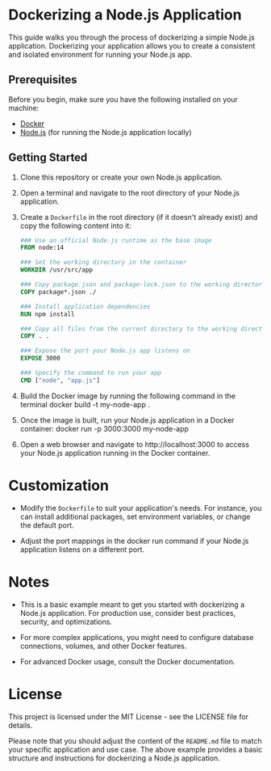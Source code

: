 # Dockerizing a Node.js Application

This guide walks you through the process of dockerizing a simple Node.js application. Dockerizing your application allows you to create a consistent and isolated environment for running your Node.js app.

## Prerequisites

Before you begin, make sure you have the following installed on your machine:

- [Docker](https://www.docker.com/get-started)
- [Node.js](https://nodejs.org/) (for running the Node.js application locally)

## Getting Started

1. Clone this repository or create your own Node.js application.

2. Open a terminal and navigate to the root directory of your Node.js application.

3. Create a `Dockerfile` in the root directory (if it doesn't already exist) and copy the following content into it:

   ```Dockerfile
   ### Use an official Node.js runtime as the base image
   FROM node:14
   
   ### Set the working directory in the container
   WORKDIR /usr/src/app
   
   ### Copy package.json and package-lock.json to the working directory
   COPY package*.json ./
   
   ### Install application dependencies
   RUN npm install
   
   ### Copy all files from the current directory to the working directory in the container
   COPY . .
   
   ### Expose the port your Node.js app listens on
   EXPOSE 3000
   
   ### Specify the command to run your app
   CMD ["node", "app.js"]
   
4. Build the Docker image by running the following command in the terminal
		docker build -t my-node-app .

5. Once the image is built, run your Node.js application in a Docker container:
		docker run -p 3000:3000 my-node-app
6. Open a web browser and navigate to http://localhost:3000 to access your Node.js application running in the Docker container.

# Customization
+ Modify the `Dockerfile` to suit your application's needs. For instance, you can install additional packages, set environment variables, or change the default port.

+ Adjust the port mappings in the docker run command if your Node.js application listens on a different port.

# Notes
+ This is a basic example meant to get you started with dockerizing a Node.js application. For production use, consider best practices, security, and optimizations.

+ For more complex applications, you might need to configure database connections, volumes, and other Docker features.

+ For advanced Docker usage, consult the Docker documentation.

# License
This project is licensed under the MIT License - see the LICENSE file for details.

Please note that you should adjust the content of the `README.md` file to match your specific application and use case. The above example provides a basic structure and instructions for dockerizing a Node.js application.
